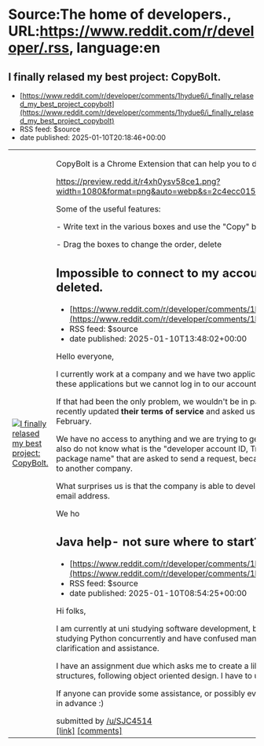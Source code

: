 # Source:The home of developers., URL:https://www.reddit.com/r/developer/.rss, language:en

## I finally relased my best project: CopyBolt.
 - [https://www.reddit.com/r/developer/comments/1hydue6/i_finally_relased_my_best_project_copybolt](https://www.reddit.com/r/developer/comments/1hydue6/i_finally_relased_my_best_project_copybolt)
 - RSS feed: $source
 - date published: 2025-01-10T20:18:46+00:00

<table> <tr><td> <a href="https://www.reddit.com/r/developer/comments/1hydue6/i_finally_relased_my_best_project_copybolt/"> <img src="https://external-preview.redd.it/ckLr_zdEwOkg5p3OPvI4ggJVlpGk1E0D6RMS3u1UieQ.jpg?width=108&amp;crop=smart&amp;auto=webp&amp;s=043e75e6def53e47a68931f7dfd95d7cfa1fabb2" alt="I finally relased my best project: CopyBolt." title="I finally relased my best project: CopyBolt." /> </a> </td><td> <!-- SC_OFF --><div class="md"><p>CopyBolt is a Chrome Extension that can help you to do hard copy-paste works.</p> <p><a href="https://preview.redd.it/r4xh0ysv58ce1.png?width=1080&amp;format=png&amp;auto=webp&amp;s=2c4ecc0150e768e54aae24d092ab39db0ea2e56f">https://preview.redd.it/r4xh0ysv58ce1.png?width=1080&amp;format=png&amp;auto=webp&amp;s=2c4ecc0150e768e54aae24d092ab39db0ea2e56f</a></p> <p>Some of the useful features:</p> <p>- Write text in the various boxes and use the &quot;Copy&quot; button to easily copy it.</p> <p>- Drag the boxes to change the order, delete

## Impossible to connect to my account, my apps are threatened of be deleted.
 - [https://www.reddit.com/r/developer/comments/1hy4rfj/impossible_to_connect_to_my_account_my_apps_are](https://www.reddit.com/r/developer/comments/1hy4rfj/impossible_to_connect_to_my_account_my_apps_are)
 - RSS feed: $source
 - date published: 2025-01-10T13:48:02+00:00

<!-- SC_OFF --><div class="md"><p>Hello everyone,</p> <p>I currently work at a company and we have two applications managed by one account. We would like to keep these applications but we cannot log in to our account.</p> <p>If that had been the only problem, we wouldn&#39;t be in panic since we could have just left the apps as is, but Google recently updated <strong>their terms of service</strong> and asked us to log in again. Otherwise our apps would be deleted in February.</p> <p>We have no access to anything and we are trying to get help from Google with their services (google one) but we also do not know what is the &quot;developer account ID, Transaction ID for developer account registration and App package name&quot; that are asked to send a request, because we have entrusted the development of the applications to another company.</p> <p>What surprises us is that the company is able to develop the application and update it, but cannot connect to the email address.</p> <p>We ho

## Java help- not sure where to start?
 - [https://www.reddit.com/r/developer/comments/1hy09ip/java_help_not_sure_where_to_start](https://www.reddit.com/r/developer/comments/1hy09ip/java_help_not_sure_where_to_start)
 - RSS feed: $source
 - date published: 2025-01-10T08:54:25+00:00

<!-- SC_OFF --><div class="md"><p>Hi folks,</p> <p>I am currently at uni studying software development, but have been struggling with understanding Java. I’m studying Python concurrently and have confused many aspects of the two, so I’m just looking for some clarification and assistance.</p> <p>I have an assignment due which asks me to create a library system in Java (using complex data and data structures, following object oriented design. I have to use inheritance and constructors. </p> <p>If anyone can provide some assistance, or possibly even set out the steps involved I’d be hugely grateful! Thanks in advance :)</p> </div><!-- SC_ON --> &#32; submitted by &#32; <a href="https://www.reddit.com/user/SJC4514"> /u/SJC4514 </a> <br/> <span><a href="https://www.reddit.com/r/developer/comments/1hy09ip/java_help_not_sure_where_to_start/">[link]</a></span> &#32; <span><a href="https://www.reddit.com/r/developer/comments/1hy09ip/java_help_not_sure_where_to_start/">[comments]</a></span>

